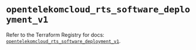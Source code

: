 # `opentelekomcloud_rts_software_deployment_v1`

Refer to the Terraform Registry for docs: [`opentelekomcloud_rts_software_deployment_v1`](https://registry.terraform.io/providers/opentelekomcloud/opentelekomcloud/1.36.42/docs/resources/rts_software_deployment_v1).
